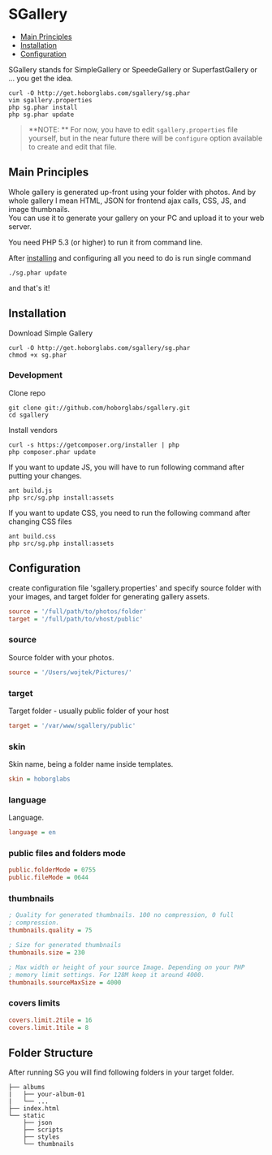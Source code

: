 # SGallery

* [Main Principles](#main-principles)
* [Installation](#installation)
* [Configuration](#configuration)

SGallery stands for SimpleGallery or SpeedeGallery or SuperfastGallery
or ... you get the idea.

```
curl -O http://get.hoborglabs.com/sgallery/sg.phar
vim sgallery.properties
php sg.phar install
php sg.phar update
```

> **NOTE: ** For now, you have to edit `sgallery.properties` file yourself, but in the near future there will be
> `configure` option available to create and edit that file.




## Main Principles

Whole gallery is generated up-front using your folder with photos. And by whole gallery I mean HTML, JSON for frontend
ajax calls, CSS, JS, and image thumbnails.  
You can use it to generate your gallery on your PC and upload it to your web server.

You need PHP 5.3 (or higher) to run it from command line.

After [installing](#installation) and configuring all you need to do is run single command
~~~~~
./sg.phar update
~~~~~
and that's it!




## Installation

Download Simple Gallery
```
curl -O http://get.hoborglabs.com/sgallery/sg.phar
chmod +x sg.phar
```



### Development

Clone repo
```
git clone git://github.com/hoborglabs/sgallery.git
cd sgallery
```

Install vendors
```
curl -s https://getcomposer.org/installer | php
php composer.phar update
```

If you want to update JS, you will have to run following command after putting your changes.
~~~~~
ant build.js
php src/sg.php install:assets
~~~~~

If you want to update CSS, you need to run the following command after changing CSS files
~~~~~
ant build.css
php src/sg.php install:assets
~~~~~




## Configuration

create configuration file 'sgallery.properties' and specify source folder with your images, and target folder for
generating gallery assets.

```ini
source = '/full/path/to/photos/folder'
target = '/full/path/to/vhost/public'
```

### source

Source folder with your photos.
~~~ini
source = '/Users/wojtek/Pictures/'
~~~

### target

Target folder - usually public folder of your host
~~~ini
target = '/var/www/sgallery/public'
~~~

### skin

Skin name, being a folder name inside templates.
~~~ini
skin = hoborglabs
~~~

### language

Language.
~~~ini
language = en
~~~

### public files and folders mode

~~~ini
public.folderMode = 0755
public.fileMode = 0644
~~~

### thumbnails

~~~ini
; Quality for generated thumbnails. 100 no compression, 0 full
; compression.
thumbnails.quality = 75

; Size for generated thumbnails
thumbnails.size = 230

; Max width or height of your source Image. Depending on your PHP
; memory limit settings. For 128M keep it around 4000.
thumbnails.sourceMaxSize = 4000
~~~

### covers limits

~~~ini
covers.limit.2tile = 16
covers.limit.1tile = 8
~~~




## Folder Structure

After running SG you will find following folders in your target folder.
```
├── albums
|   ├── your-album-01
|   └── ...
├── index.html
└── static
    ├── json
    ├── scripts
    ├── styles
    └── thumbnails
```

